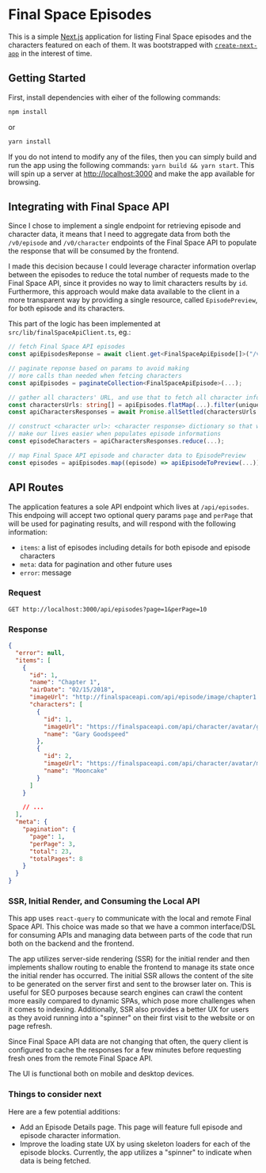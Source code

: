 # Final Space Episodes

This is a simple [Next.js](https://nextjs.org/) application for listing Final Space episodes and the characters featured on each of them. It was bootstrapped with [`create-next-app`](https://github.com/vercel/next.js/tree/canary/packages/create-next-app) in the interest of time.

## Getting Started

First, install dependencies with eiher of the following commands:

```bash
npm install
```

or

```bash
yarn install
```

If you do not intend to modify any of the files, then you can simply build and run the app using the following commands: `yarn build && yarn start`. This will spin up a server at [http://localhost:3000](http://localhost:3000) and make the app available for browsing.

## Integrating with Final Space API

Since I chose to implement a single endpoint for retrieving episode and character data, it means that I need to aggregate data from both the `/v0/episode` and `/v0/character` endpoints of the Final Space API to populate the response that will be consumed by the frontend.

I made this decision because I could leverage character information overlap between the episodes to reduce the total number of requests made to the Final Space API, since it provides no way to limit characters results by `id`. Furthermore, this approach would make data available to the client in a more transparent way by providing a single resource, called `EpisodePreview`, for both episode and its characters.

This part of the logic has been implemented at `src/lib/finalSpaceApiClient.ts`, eg.:

```typescript
// fetch Final Space API episodes
const apiEpisodesReponse = await client.get<FinalSpaceApiEpisode[]>("/v0/episode");

// paginate reponse based on params to avoid making
// more calls than needed when fetcing characters
const apiEpisodes = paginateCollection<FinalSpaceApiEpisode>(...);

// gather all characters' URL, and use that to fetch all character information
const charactersUrls: string[] = apiEpisodes.flatMap(...).filter(unique);
const apiCharactersResponses = await Promise.allSettled(charactersUrls.map(...));

// construct <character url>: <character response> dictionary so that we
// make our lives easier when populates episode informations
const episodeCharacters = apiCharactersResponses.reduce(...);

// map Final Space API episode and character data to EpisodePreview
const episodes = apiEpisodes.map((episode) => apiEpisodeToPreview(...));
```

## API Routes

The application features a sole API endpoint which lives at `/api/episodes`. This endpoing will accept two optional query params `page` and `perPage` that will be used for paginating results, and will respond with the following information:

- `items`: a list of episodes including details for both episode and episode characters
- `meta`: data for pagination and other future uses
- `error`: message

### Request

```http
GET http://localhost:3000/api/episodes?page=1&perPage=10
```

### Response

```json
{
  "error": null,
  "items": [
    {
      "id": 1,
      "name": "Chapter 1",
      "airDate": "02/15/2018",
      "imageUrl": "http://finalspaceapi.com/api/episode/image/chapter1.jpg",
      "characters": [
        {
          "id": 1,
          "imageUrl": "https://finalspaceapi.com/api/character/avatar/gary_goodspeed.png",
          "name": "Gary Goodspeed"
        },
        {
          "id": 2,
          "imageUrl": "https://finalspaceapi.com/api/character/avatar/mooncake.jpg",
          "name": "Mooncake"
        }
      ]
    }

    // ...
  ],
  "meta": {
    "pagination": {
      "page": 1,
      "perPage": 3,
      "total": 23,
      "totalPages": 8
    }
  }
}
```

### SSR, Initial Render, and Consuming the Local API

This app uses `react-query` to communicate with the local and remote Final Space API. This choice was made so that we have a common interface/DSL for consuming APIs and managing data between parts of the code that run both on the backend and the frontend.

The app utilizes server-side rendering (SSR) for the initial render and then implements shallow routing to enable the frontend to manage its state once the initial render has occurred. The initial SSR allows the content of the site to be generated on the server first and sent to the browser later on. This is useful for SEO purposes because search engines can crawl the content more easily compared to dynamic SPAs, which pose more challenges when it comes to indexing. Additionally, SSR also provides a better UX for users as they avoid running into a "spinner" on their first visit to the website or on page refresh.

Since Final Space API data are not changing that often, the query client is configured to cache the responses for a few minutes before requesting fresh ones from the remote Final Space API.

The UI is functional both on mobile and desktop devices.

### Things to consider next

Here are a few potential additions:

- Add an Episode Details page. This page will feature full episode and episode character information.
- Improve the loading state UX by using skeleton loaders for each of the episode blocks. Currently, the app utilizes a "spinner" to indicate when data is being fetched.
